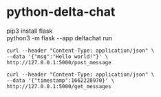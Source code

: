 # python-delta-chat
pip3 install flask  
python3 -m flask --app deltachat run

```
curl --header "Content-Type: application/json" \
--data '{"msg":"Hello world!"}' \
http://127.0.0.1:5000/post_message
```

```
curl --header "Content-Type: application/json" \
--data '{"timestamp":1662228970}' \
http://127.0.0.1:5000/get_messages
```